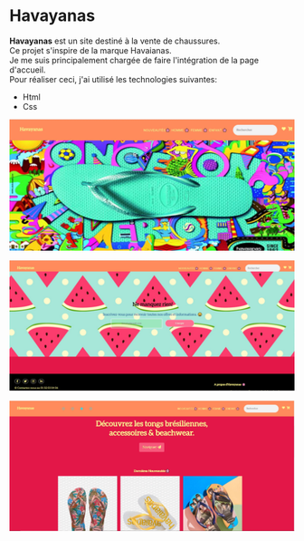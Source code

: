 # Havayanas

**Havayanas** est un site destiné à la vente de chaussures.  
Ce projet s'inspire de la marque Havaianas.  
Je me suis principalement chargée de faire l'intégration de la page d'accueil.  
Pour réaliser ceci, j'ai utilisé les technologies suivantes:  
* Html  
* Css  
 

![title](img/havayanas.jpg)

![title](img/havayanas3.jpg)

![title](img/havayanas2.jpg)


